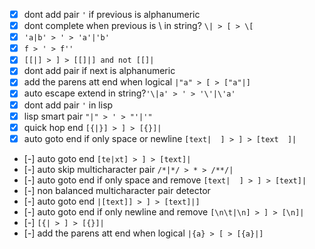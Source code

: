 + [x] dont add pair `'` if previous is alphanumeric
+ [x] dont complete when previous is \ in string? `\| > [ > \[`
+ [x] `'a|b' > ' > 'a'|'b'`
+ [x] `f > ' > f''`
+ [x] `[[|] > ] > [[]|] and not [[]|`
+ [x] dont add pair if next is alphanumeric
+ [x] add the parens att end when logical `|"a" > [ > ["a"|]`
+ [x] auto escape extend in string?`'\|a' > ' > '\'|\'a'`
+ [x] dont add pair `'` in lisp
+ [x] lisp smart pair `"|" > ' > "'|'"`
+ [x] quick hop end `[{|}] > ] > [{}]|`
+ [x] auto goto end if only space or newline `[text|  ] > ] > [text  ]|`
+ [-] auto goto end `[te|xt] > ] > [text]|`
+ [-] auto skip multicharacter pair `/*|*/ > * > /**/|`
+ [-] auto goto end if only space and remove `[text|  ] > ] > [text]|`
+ [-] non balanced multicharacter pair detector
+ [-] auto goto end `|[text]] > ] > [text]|]`
+ [-] auto goto end if only newline and remove `[\n\t|\n] > ] > [\n]|`
+ [-] `[{| > ] > [{}]|`
+ [-] add the parens att end when logical `|{a} > [ > [{a}|]`
